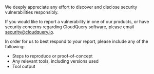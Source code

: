 We deeply appreciate any effort to discover and disclose security vulnerabilities responsibly.

If you would like to report a vulnerability in one of our products, or have security concerns regarding CloudQuery software, please email [security@cloudquery.io](mailto).

In order for us to best respond to your report, please include any of the following:

* Steps to reproduce or proof-of-concept
* Any relevant tools, including versions used
* Tool output